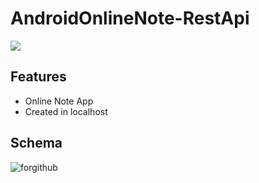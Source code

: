 # AndroidOnlineNote-RestApi

![](https://user-images.githubusercontent.com/79871380/118623622-18f9bd00-b7d1-11eb-84ba-34e88ca668e9.png)


##   Features

- Online Note App
- Created in localhost

##   Schema


![forgithub](https://user-images.githubusercontent.com/79871380/118624512-e4d2cc00-b7d1-11eb-8b8a-1a12adb2bc86.png)

